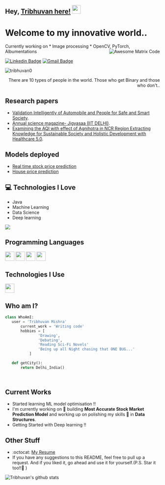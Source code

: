 ## Hey, [Tribhuvan here!](https://www.linkedin.com/in/tribhuvan0/)  <img src="https://media.giphy.com/media/hvRJCLFzcasrR4ia7z/giphy.gif" width="28px" height="28px">

<h1>Welcome to my innovative world..</h1> 
Currently working on 
* Image processing
* OpenCV, PyTorch, Albumentations

<img src = 'https://github.com/MarikIshtar007/MarikIshtar007/blob/master/images/matrix.gif' alt = 'Awesome Matrix Code' align='right'/>

[![Linkedin Badge](https://img.shields.io/badge/-tribhuvan-blue?style=flat-square&logo=Linkedin&logoColor=white&link=https://www.linkedin.com/in/tribhuvan0/)](https://www.linkedin.com/in/tribhuvan0/) [![Gmail Badge](https://img.shields.io/badge/-mishraharshit712-c14438?style=flat-square&logo=Gmail&logoColor=white&link=mailto:mishraharshit712@gail.com)](mailto:mishraharshit712@gmail.com)
<p align="left"> <img src="https://komarev.com/ghpvc/?username=tribhuvan0" alt="tribhuvan0" /> </p>

<div style="text-align: right">There are 10 types of people in the world. Those who get Binary and those who don't.. </div>

## Research papers
* [Validation Intelligently of Automobile and People for Safe and Smart Society](https://dl.acm.org/doi/10.1145/3549206.3549239).
* [Annual science magazine- Jigyasaa (IIT DELHI)](https://owncloud.iitd.ac.in/nextcloud/index.php/s/zdbiF8392q9ZXZN).
* [Examining the AQI with effect of Agnihotra in NCR Region Extracting Knowledge for Sustainable Society
and Holistic Development with Healthcare 5.0](https://link.springer.com/chapter/10.1007/978-981-19-6068-0_27).

## Models deployed
* [Real time stock price prediction](https://tribhuvan0-stockmarketforecast-stockmarket-lp2gcy.streamlit.app/)
* [House price prediction](https://tribhuvan0-task-app-uhn3vm.streamlit.app/)
 

## :computer: Technologies I Love
* Java
* Machine Learning
* Data Science
* Deep learning

<img src = "https://github-readme-stats.vercel.app/api/top-langs/?username=tribhuvan0&layout=compact">

## Programming Languages
<img src = 'https://github.com/MarikIshtar007/MarikIshtar007/blob/master/images/c-original.svg' width='30'/> <img src = 'https://github.com/MarikIshtar007/MarikIshtar007/blob/master/images/python2.png' height='30'/>  <img src = 'https://github.com/MarikIshtar007/MarikIshtar007/blob/master/images/html.svg' width='30'/> <img src='https://github.com/MarikIshtar007/MarikIshtar007/blob/master/images/java.svg' width='30'/> 
 
 ## Technologies I Use
<img src = 'https://github.com/MarikIshtar007/MarikIshtar007/blob/master/images/git.svg' width='30'/>


 ## Who am I?
 ```python
 class WhoAmI:
 	user = 'Tribhuvan Mishra'
		current_work = 'Writing code'
		hobbies = [
				'Drawing',
				'Debating',
				'Reading Sci-Fi Novels'
				'Being up all Night chasing that ONE BUG...'
			]
	
	def getCity():
		return Delhi_India()
	
	
 ```
 
## Current Works
 * Started learning ML model optimisation !!
 * I'm currently working on 🔭 building **Most Accurate Stock Market Prediction Model** and working up on polishing my skills 🌱 in **Data Structures**.
 * Getting Started with Deep learning !!
 
## Other Stuff
  - :octocat: [My Resume](https://drive.google.com/file/d/19TTKWoVT2TvYQ_MnKvoYS_dhk-LxeDbd/view?usp=share_link)
  - If you have any suggestions to this README, feel free to pull up a request. And if you liked it, go ahead and use it for yourself.(P.S. Star it too!!:grimacing: )

![Tribhuvan's github stats](https://github-readme-stats.vercel.app/api?username=tribhuvan0&show_icons=true&hide=[%22issues%22])
 
 
